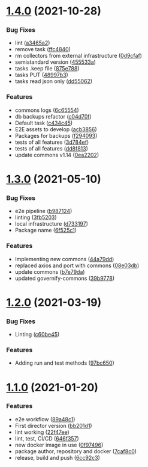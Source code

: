 # [1.4.0](https://github.com/governify/director/compare/v1.3.0...v1.4.0) (2021-10-28)


### Bug Fixes

* lint ([a3465a2](https://github.com/governify/director/commit/a3465a2b5f58f7d1541bcfc4ad64524931ec5f92))
* remove task ([ffc4840](https://github.com/governify/director/commit/ffc4840a92c1bfff856f3e138ac9b5a61a2c24b1))
* rm collectors from external infrastructure ([0d9cfaf](https://github.com/governify/director/commit/0d9cfaf56e0b6d0d61fdc520b2910443adc20574))
* semistandard version ([455533a](https://github.com/governify/director/commit/455533ae9c6cc63b8e084ae361624f9eb0ddbd83))
* tasks .keep file ([875e788](https://github.com/governify/director/commit/875e788481855bfc9fcef1c22e2a9a0be1d0fde2))
* tasks PUT ([48997b3](https://github.com/governify/director/commit/48997b32c0a226f4655138b92dd986546dad3921))
* tasks read json only ([dd55062](https://github.com/governify/director/commit/dd550629cc9fbe43092ca02f32a07156fdb7ec69))


### Features

* commons logs ([6c65554](https://github.com/governify/director/commit/6c65554ca9d51eaf15720a627dad61b4bf703f84))
* db backups refactor ([c04d70f](https://github.com/governify/director/commit/c04d70f65b3bcb1eec4c0c1d7a344fd9fe9950e6))
* Default task ([c434c45](https://github.com/governify/director/commit/c434c454af95ee457648f0b9f21c7a7c2aeab66c))
* E2E assets to develop ([acb3856](https://github.com/governify/director/commit/acb3856075421521412a1cae957908e6b35b8eaf))
* Packages for backups ([f294093](https://github.com/governify/director/commit/f2940930a18823fea5142c07b85126ed342f903c))
* tests of all features ([3d784ef](https://github.com/governify/director/commit/3d784ef8346cc7be1292216248a0cdec25e8a212))
* tests of all features ([dd8f813](https://github.com/governify/director/commit/dd8f81309a4d86454f57ec0e2ed468ed2c46fd4b))
* update commons v1.14 ([0ea2202](https://github.com/governify/director/commit/0ea2202e25872b18d6cc55040f831fcc4809cdc1))



# [1.3.0](https://github.com/governify/director/compare/v1.2.0...v1.3.0) (2021-05-10)


### Bug Fixes

* e2e pipeline ([b987124](https://github.com/governify/director/commit/b98712477fbdf536a7b412d887bc7f47e67ac713))
* linting ([3fb5203](https://github.com/governify/director/commit/3fb520358585114399a5f4f7c4142c4ad24d540a))
* local infrastructure ([d733197](https://github.com/governify/director/commit/d733197e2945bdc1f310200eabbd831e19a314d5))
* Package name ([6f525c1](https://github.com/governify/director/commit/6f525c118654aadc18328114eaddf1a65a8e1904))


### Features

* Implementing new commons ([44a79dd](https://github.com/governify/director/commit/44a79dd90216da2f0c323742c62005594028c714))
* replaced axios and port with commons ([08e03db](https://github.com/governify/director/commit/08e03db3220ca6bf0b380ffe10fe73466d27db6f))
* update commons ([b7e79da](https://github.com/governify/director/commit/b7e79da559975cfbe1a9de7357b73e9ed1ad8820))
* updated governify-commons ([39b9778](https://github.com/governify/director/commit/39b9778a8cf18fe49bed732a734819ef3d7f8a81))



# [1.2.0](https://github.com/governify/director/compare/v1.1.0...v1.2.0) (2021-03-19)


### Bug Fixes

* Linting ([c60be45](https://github.com/governify/director/commit/c60be45141cdbe600c0fc5d8249a18e7393ca995))


### Features

* Adding run and test methods ([97bc650](https://github.com/governify/director/commit/97bc65001d5064d51d1d5b66717840e4c8d965b6))



# [1.1.0](https://github.com/governify/director/compare/bb201d168a0dfc70f6ccf55c6e7bc388809816fd...v1.1.0) (2021-01-20)


### Features

* e2e workflow ([89a48c1](https://github.com/governify/director/commit/89a48c18f129d33060f08b4ca63b6d1f174f20cd))
* First director version ([bb201d1](https://github.com/governify/director/commit/bb201d168a0dfc70f6ccf55c6e7bc388809816fd))
* lint working ([22f47ee](https://github.com/governify/director/commit/22f47ee6e70286b9a7238c4d439606377eeb1742))
* lint, test, CI/CD ([646f357](https://github.com/governify/director/commit/646f3572af808ee85fa1506b8971dbb1a2c4928e))
* new docker image in use ([0f97496](https://github.com/governify/director/commit/0f974968d6a48e40f9ba97011d35cea2612a6ada))
* package author, repository and docker ([7caf8c0](https://github.com/governify/director/commit/7caf8c03f8cb8689c0083706c81cc700da4e344f))
* release, build and push ([6cc92c3](https://github.com/governify/director/commit/6cc92c32d0634c80f02f139692c18cf8029cf927))



